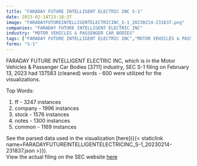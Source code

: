 ```yaml
---
title: "FARADAY FUTURE INTELLIGENT ELECTRIC INC S-1"
date: 2023-02-14T23:18:37
image: "FARADAYFUTUREINTELLIGENTELECTRICINC_S-1_20230214-231837.png"
companies: "FARADAY FUTURE INTELLIGENT ELECTRIC INC"
industry: "MOTOR VEHICLES & PASSENGER CAR BODIES"
tags: ["FARADAY FUTURE INTELLIGENT ELECTRIC INC","MOTOR VEHICLES & PASSENGER CAR BODIES","02-13-2023","S-1"]
forms: "S-1"
---
```

FARADAY FUTURE INTELLIGENT ELECTRIC INC, which is in the Motor Vehicles & Passenger Car Bodies [3711] industry, SEC S-1 filing on February 13, 2023 had 137583 (cleaned) words - 600 were utilized for the visualizations.

Top Words:
1. ff - 3247 instances
2. company - 1996 instances
3. stock - 1576 instances
4. notes - 1300 instances
5. common - 1169 instances


See the parsed data used in the visualization [here]({{< staticlink name=FARADAYFUTUREINTELLIGENTELECTRICINC_S-1_20230214-231837.json >}}).  
View the actual filing on the SEC website [here](https://www.sec.gov/Archives/edgar/data/1805521/0001213900-23-010738.txt)